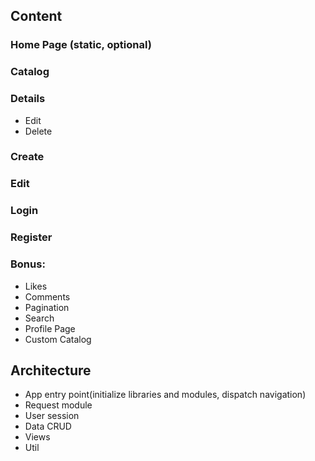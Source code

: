 ## Content

### Home Page (static, optional)
### Catalog
### Details
- Edit
- Delete
### Create
### Edit
### Login
### Register
### Bonus:
- Likes
- Comments
- Pagination
- Search
- Profile Page
- Custom Catalog

## Architecture
- App entry point(initialize libraries and modules, dispatch navigation)
- Request module
- User session
- Data CRUD
- Views
- Util